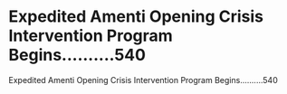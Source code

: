 # Expedited Amenti Opening Crisis Intervention Program Begins..........540

Expedited Amenti Opening Crisis Intervention Program Begins..........540